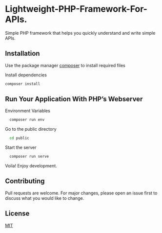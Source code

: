 # Lightweight-PHP-Framework-For-APIs.
Simple PHP framework that helps you quickly understand and write simple APIs.

## Installation

Use the package manager [composer](https://getcomposer.org/) to install required files

Install dependencies
```bash
composer install
```

## Run Your Application With PHP’s Webserver
Environment Variables
```bash
  composer run env
```

Go to the public directory
```bash
  cd public
```

Start the server

```bash
  composer run serve
```
Voila! Enjoy development.

## Contributing
Pull requests are welcome. For major changes, please open an issue first to discuss what you would like to change.

## License
[MIT](https://choosealicense.com/licenses/mit/)
